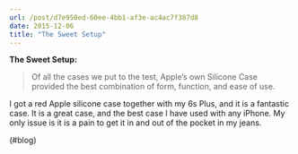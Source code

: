 ```yaml
---
url: /post/d7e950ed-60ee-4bb1-af3e-ac4ac7f387d8
date: 2015-12-06
title: "The Sweet Setup"
---
```


**The Sweet Setup:**



> Of all the cases we put to the test, Apple’s own Silicone Case provided the best combination of form, function, and ease of use. 



I got a red Apple silicone case together with my 6s Plus, and it is a fantastic case. It is a great case, and the best case I have used with any iPhone. My only issue is it is a pain to get it in and out of the pocket in my jeans.



(#blog)